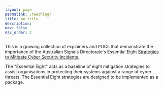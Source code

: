 ```yaml
---
layout: page
permalink: /teaching/
title: no title
description: 
nav: false
nav_order: 2
---
```

This is a growing collection of explainers and POCs that demonstrate the importance of the Australian Signals Directorate's Essential Eight <a href="https://www.cyber.gov.au/resources-business-and-government/essential-cyber-security/essential-eight/essential-eight-explained"> Strategies to Mitigate Cyber Security Incidents </a>.

The "Essential Eight" acts as a baseline of eight mitigation strategies to assist organisations in protecting their systems against a range of cyber threats. The Essential Eight strategies are designed to be implemented as a package.